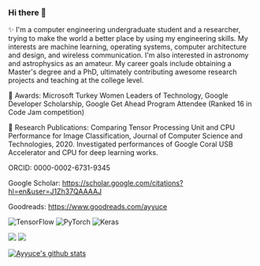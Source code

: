 ### Hi there 👋

✨ 
I'm a computer engineering undergraduate student and a researcher, trying to make the world a better place by using my engineering skills. My interests are machine learning, operating systems, computer architecture and design, and wireless communication. I'm also interested in astronomy and astrophysics as an amateur. My career goals include obtaining a Master's degree and a PhD, ultimately contributing awesome research projects and teaching at the college level.


👯 Awards: Microsoft Turkey Women Leaders of Technology, Google Developer Scholarship, Google Get Ahead Program Attendee (Ranked 16 in Code Jam competition)


🔭 Research Publications: Comparing Tensor Processing Unit and CPU Performance for Image Classification, Journal of Computer Science and Technologies, 2020. Investigated performances of Google Coral USB Accelerator and CPU for deep learning works.

ORCID: 0000-0002-6731-9345

Google Scholar: https://scholar.google.com/citations?hl=en&user=J1Zh37QAAAAJ

Goodreads: https://www.goodreads.com/ayyuce

<img alt="TensorFlow" src="https://img.shields.io/badge/TensorFlow%20-%23FF6F00.svg?&style=for-the-badge&logo=TensorFlow&logoColor=white" /> <img alt="PyTorch" src="https://img.shields.io/badge/PyTorch%20-%23EE4C2C.svg?&style=for-the-badge&logo=PyTorch&logoColor=white" /> <img alt="Keras" src="https://img.shields.io/badge/Keras%20-%23D00000.svg?&style=for-the-badge&logo=Keras&logoColor=white"/>


![](https://komarev.com/ghpvc/?username=ayyucedemirbas) [![](https://img.shields.io/twitter/follow/demirbasayyuce?style=social)](https://www.twitter.com/demirbasayyuce)



[![Ayyuce's github stats](https://github-readme-stats.vercel.app/api?username=ayyucedemirbas)](https://github.com/anuraghazra/github-readme-stats)
